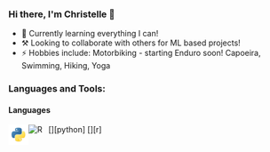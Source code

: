 ### Hi there, I'm Christelle 👋

- 🌱 Currently learning everything I can!
- ⚒ Looking to collaborate with others for ML based projects!
- ⚡ Hobbies include: Motorbiking - starting Enduro soon! Capoeira, Swimming, Hiking, Yoga

### Languages and Tools:
#### Languages
[<img align="left" alt="Python" width="36px" src="https://raw.githubusercontent.com/github/explore/80688e429a7d4ef2fca1e82350fe8e3517d3494d/topics/python/python.png" />][python]
[<img align="left" alt="R" width="36px" src="https://i0.wp.com/static1.squarespace.com/static/51156277e4b0b8b2ffe11c00/t/583ccafcbebafbc5c11fa6ec/1480379239088/RStudio-Ball.png?w=584&ssl=1" />][r]
